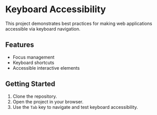 # Keyboard Accessibility

This project demonstrates best practices for making web applications accessible via keyboard navigation.

## Features

- Focus management
- Keyboard shortcuts
- Accessible interactive elements

## Getting Started

1. Clone the repository.
2. Open the project in your browser.
3. Use the `Tab` key to navigate and test keyboard accessibility.

